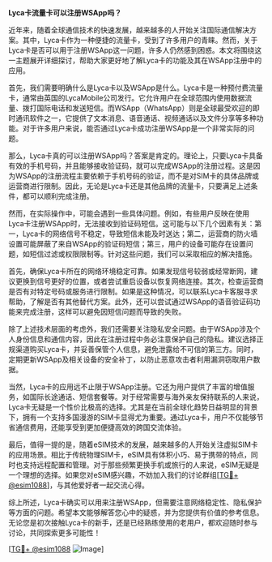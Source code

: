 **Lyca卡流量卡可以注册WSApp吗？**

近年来，随着全球通信技术的快速发展，越来越多的人开始关注国际通信解决方案。其中，Lyca卡作为一种便捷的流量卡，受到了许多用户的青睐。然而，关于Lyca卡是否可以用于注册WSApp这一问题，许多人仍然感到困惑。本文将围绕这一主题展开详细探讨，帮助大家更好地了解Lyca卡的功能及其在WSApp注册中的应用。

首先，我们需要明确什么是Lyca卡以及WSApp是什么。Lyca卡是一种预付费流量卡，通常由英国的LycaMobile公司发行。它允许用户在全球范围内使用数据流量、拨打国际电话和发送短信。而WSApp（WhatsApp）则是全球最受欢迎的即时通讯软件之一，它提供了文本消息、语音通话、视频通话以及文件分享等多种功能。对于许多用户来说，能否通过Lyca卡成功注册WSApp是一个非常实际的问题。

那么，Lyca卡真的可以注册WSApp吗？答案是肯定的。理论上，只要Lyca卡具备有效的手机号码，并且能够接收验证码，就可以完成WSApp的注册过程。这是因为WSApp的注册流程主要依赖于手机号码的验证，而不是对SIM卡的具体品牌或运营商进行限制。因此，无论是Lyca卡还是其他品牌的流量卡，只要满足上述条件，都可以顺利完成注册。

然而，在实际操作中，可能会遇到一些具体问题。例如，有些用户反映在使用Lyca卡注册WSApp时，无法接收到验证码短信。这可能与以下几个因素有关：第一，Lyca卡的网络信号不稳定，导致短信未能及时送达；第二，运营商的防火墙设置可能屏蔽了来自WSApp的验证码短信；第三，用户的设备可能存在设置问题，如短信过滤或权限限制等。针对这些问题，我们可以采取相应的解决措施。

首先，确保Lyca卡所在的网络环境稳定可靠。如果发现信号较弱或经常断网，建议更换到信号更好的位置，或者尝试重启设备以恢复网络连接。其次，检查运营商是否有对特定号码或服务进行限制。如果是这种情况，可以联系Lyca卡客服寻求帮助，了解是否有其他替代方案。此外，还可以尝试通过WSApp的语音验证码功能来完成注册，这样可以避免因短信问题而导致的失败。

除了上述技术层面的考虑外，我们还需要关注隐私安全问题。由于WSApp涉及个人身份信息和通信内容，因此在注册过程中务必注意保护自己的隐私。建议选择正规渠道购买Lyca卡，并妥善保管个人信息，避免泄露给不可信的第三方。同时，定期更新WSApp及相关设备的安全补丁，以防止恶意攻击者利用漏洞窃取用户数据。

当然，Lyca卡的应用远不止限于WSApp注册。它还为用户提供了丰富的增值服务，如国际长途通话、短信套餐等。对于经常需要与海外亲友保持联系的人来说，Lyca卡无疑是一个性价比极高的选择。尤其是在当前全球化趋势日益明显的背景下，拥有一个支持多国漫游的SIM卡显得尤为重要。通过Lyca卡，用户不仅能够节省通信费用，还能享受到更加便捷高效的跨国交流体验。

最后，值得一提的是，随着eSIM技术的发展，越来越多的人开始关注虚拟SIM卡的应用场景。相比于传统物理SIM卡，eSIM具有体积小巧、易于携带的特点，同时也支持远程配置和管理。对于那些频繁更换手机或旅行的人来说，eSIM无疑是一个理想的选择。如果您对eSIM感兴趣，不妨加入我们的讨论群组[[TG💪+ @esim1088](https://t.me/s/esim1088)]，与其他爱好者一起交流心得。

综上所述，Lyca卡确实可以用来注册WSApp，但需要注意网络稳定性、隐私保护等方面的问题。希望本文能够解答您心中的疑惑，并为您提供有价值的参考信息。无论您是初次接触Lyca卡的新手，还是已经熟练使用的老用户，都欢迎随时参与讨论，共同探索更多可能性！

[[TG💪+ @esim1088](https://t.me/s/esim1088) ![Image](https://i.postimg.cc/4NQfJmqS/Snipaste-2025-05-13-00-14-12.png)]